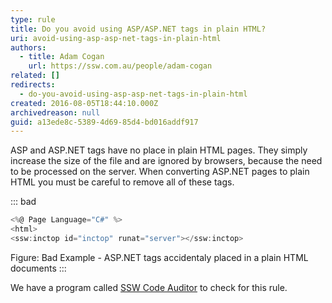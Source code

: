 ```yaml
---
type: rule
title: Do you avoid using ASP/ASP.NET tags in plain HTML?
uri: avoid-using-asp-asp-net-tags-in-plain-html
authors:
  - title: Adam Cogan
    url: https://ssw.com.au/people/adam-cogan
related: []
redirects:
  - do-you-avoid-using-asp-asp-net-tags-in-plain-html
created: 2016-08-05T18:44:10.000Z
archivedreason: null
guid: a13ede8c-5389-4d69-85d4-bd016addf917
---
```


ASP and ASP.NET tags have no place in plain HTML pages. They simply increase the size of the file and are ignored by browsers, because the need to be processed on the server. When converting ASP.NET pages to plain HTML you must be careful to remove all of these tags.

<!--endintro-->

::: bad
```cs
<%@ Page Language="C#" %>
<html>
<ssw:inctop id="inctop" runat="server"></ssw:inctop>
```

Figure: Bad Example - ASP.NET tags accidentaly placed in a plain HTML documents
:::

We have a program called [SSW Code Auditor](https&#58;//www.ssw.com.au/ssw/codeauditor/) to check for this rule.
